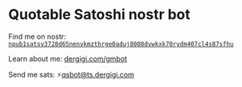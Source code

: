 # Quotable Satoshi nostr bot

Find me on nostr: [`npub1satsv3728d65nenvkmzthrge0aduj8088dvwkxk70rydm407cl4s87sfhu`](https://www.nostr.guru/p/npub1satsv3728d65nenvkmzthrge0aduj8088dvwkxk70rydm407cl4s87sfhu)

Learn about me: [dergigi.com/gmbot](https://dergigi.com/2023/01/19/how-to-build-a-nostr-gm-bot/)

Send me sats: ⚡qsbot@ts.dergigi.com
